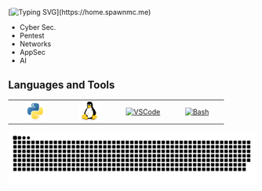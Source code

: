 [![Typing SVG](https://readme-typing-svg.herokuapp.com?size=33&color=38F700&vCenter=true&width=600&height=37&lines=Hi%2C+I´m++Lucas!;%3E%3Csvg%2Fonload%3Dalert(%22Gotcha!%22)%3E)](https://home.spawnmc.me)

* Cyber Sec.
* Pentest
* Networks
* AppSec
* AI


## Languages and Tools

<!--Languages and tools-->
<table align="center">
    <tr>
        <td align="center" width="96">
            <a href="https://www.python.org/" target="_blank">
                <img src="https://raw.githubusercontent.com/devicons/devicon/master/icons/python/python-original.svg" alt="Python" width="40" height="40" />
            </a>
        </td>
        <td align="center" width="96">
            <a href="https://www.linux.org/" target="_blank">
                <img src="https://raw.githubusercontent.com/devicons/devicon/master/icons/linux/linux-original.svg" alt="Linux" width="40" height="40" />
            </a>
        </td>
        <td align="center" width="96">
            <a href="https://code.visualstudio.com/" target="_blank">
                <img src="https://skillicons.dev/icons?i=vscode" alt="VSCode" width="40" height="40" />
            </a>
        </td>
        <td align="center" width="96">
            <a href="https://www.gnu.org/software/bash/" target="_blank">
                <img src="https://skillicons.dev/icons?i=bash" alt="Bash" width="40" height="40" />
            </a>
        </td>
    </tr>
</table>




  <picture>
  <source media="(prefers-color-scheme: dark)" srcset="https://raw.githubusercontent.com/SeppPenner/SeppPenner/output/github-contribution-grid-snake-dark.svg">
  <source media="(prefers-color-scheme: light)" srcset="https://raw.githubusercontent.com/SeppPenner/SeppPenner/output/github-contribution-grid-snake.svg">
  <img alt="github contribution grid snake animation" src="https://raw.githubusercontent.com/SeppPenner/SeppPenner/output/github-contribution-grid-snake.svg">
</picture>
